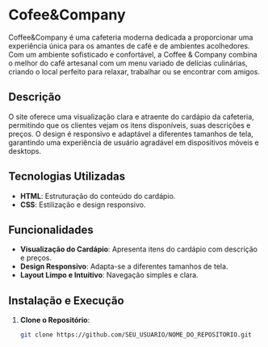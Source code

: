 # Cofee&Company
Coffee&Company é uma cafeteria moderna dedicada a proporcionar uma experiência única para os amantes de café e de ambientes acolhedores. Com um ambiente sofisticado e confortável, a Coffee & Company combina o melhor do café artesanal com um menu variado de delícias culinárias, criando o local perfeito para relaxar, trabalhar ou se encontrar com amigos.

## Descrição

O site oferece uma visualização clara e atraente do cardápio da cafeteria, permitindo que os clientes vejam os itens disponíveis, suas descrições e preços. O design é responsivo e adaptável a diferentes tamanhos de tela, garantindo uma experiência de usuário agradável em dispositivos móveis e desktops.

## Tecnologias Utilizadas

- **HTML**: Estruturação do conteúdo do cardápio.
- **CSS**: Estilização e design responsivo.

## Funcionalidades

- **Visualização do Cardápio**: Apresenta itens do cardápio com descrição e preços.
- **Design Responsivo**: Adapta-se a diferentes tamanhos de tela.
- **Layout Limpo e Intuitivo**: Navegação simples e clara.

## Instalação e Execução

1. **Clone o Repositório**:
   ```bash
   git clone https://github.com/SEU_USUARIO/NOME_DO_REPOSITORIO.git
